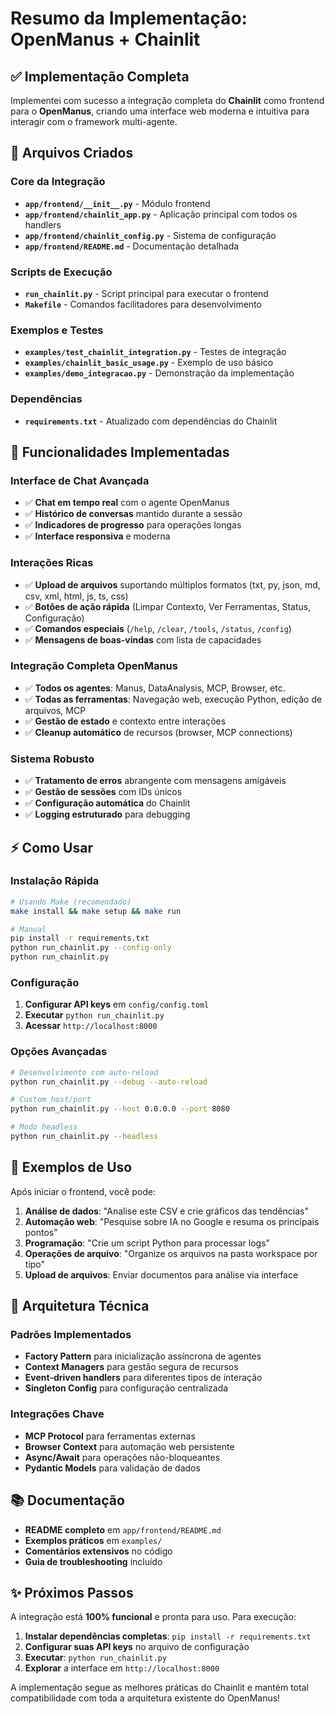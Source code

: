 # Resumo da Implementação: OpenManus + Chainlit

## ✅ Implementação Completa

Implementei com sucesso a integração completa do **Chainlit** como frontend para o **OpenManus**, criando uma interface web moderna e intuitiva para interagir com o framework multi-agente.

## 📁 Arquivos Criados

### Core da Integração

- **`app/frontend/__init__.py`** - Módulo frontend
- **`app/frontend/chainlit_app.py`** - Aplicação principal com todos os handlers
- **`app/frontend/chainlit_config.py`** - Sistema de configuração
- **`app/frontend/README.md`** - Documentação detalhada

### Scripts de Execução

- **`run_chainlit.py`** - Script principal para executar o frontend
- **`Makefile`** - Comandos facilitadores para desenvolvimento

### Exemplos e Testes

- **`examples/test_chainlit_integration.py`** - Testes de integração
- **`examples/chainlit_basic_usage.py`** - Exemplo de uso básico
- **`examples/demo_integracao.py`** - Demonstração da implementação

### Dependências

- **`requirements.txt`** - Atualizado com dependências do Chainlit

## 🚀 Funcionalidades Implementadas

### Interface de Chat Avançada

- ✅ **Chat em tempo real** com o agente OpenManus
- ✅ **Histórico de conversas** mantido durante a sessão
- ✅ **Indicadores de progresso** para operações longas
- ✅ **Interface responsiva** e moderna

### Interações Ricas

- ✅ **Upload de arquivos** suportando múltiplos formatos (txt, py, json, md, csv, xml, html, js, ts, css)
- ✅ **Botões de ação rápida** (Limpar Contexto, Ver Ferramentas, Status, Configuração)
- ✅ **Comandos especiais** (`/help`, `/clear`, `/tools`, `/status`, `/config`)
- ✅ **Mensagens de boas-vindas** com lista de capacidades

### Integração Completa OpenManus

- ✅ **Todos os agentes**: Manus, DataAnalysis, MCP, Browser, etc.
- ✅ **Todas as ferramentas**: Navegação web, execução Python, edição de arquivos, MCP
- ✅ **Gestão de estado** e contexto entre interações
- ✅ **Cleanup automático** de recursos (browser, MCP connections)

### Sistema Robusto

- ✅ **Tratamento de erros** abrangente com mensagens amigáveis
- ✅ **Gestão de sessões** com IDs únicos
- ✅ **Configuração automática** do Chainlit
- ✅ **Logging estruturado** para debugging

## ⚡ Como Usar

### Instalação Rápida

```bash
# Usando Make (recomendado)
make install && make setup && make run

# Manual
pip install -r requirements.txt
python run_chainlit.py --config-only
python run_chainlit.py
```

### Configuração

1. **Configurar API keys** em `config/config.toml`
2. **Executar** `python run_chainlit.py`
3. **Acessar** `http://localhost:8000`

### Opções Avançadas

```bash
# Desenvolvimento com auto-reload
python run_chainlit.py --debug --auto-reload

# Custom host/port
python run_chainlit.py --host 0.0.0.0 --port 8080

# Modo headless
python run_chainlit.py --headless
```

## 🎯 Exemplos de Uso

Após iniciar o frontend, você pode:

1. **Análise de dados**: "Analise este CSV e crie gráficos das tendências"
2. **Automação web**: "Pesquise sobre IA no Google e resuma os principais pontos"
3. **Programação**: "Crie um script Python para processar logs"
4. **Operações de arquivo**: "Organize os arquivos na pasta workspace por tipo"
5. **Upload de arquivos**: Enviar documentos para análise via interface

## 🔧 Arquitetura Técnica

### Padrões Implementados

- **Factory Pattern** para inicialização assíncrona de agentes
- **Context Managers** para gestão segura de recursos
- **Event-driven handlers** para diferentes tipos de interação
- **Singleton Config** para configuração centralizada

### Integrações Chave

- **MCP Protocol** para ferramentas externas
- **Browser Context** para automação web persistente
- **Async/Await** para operações não-bloqueantes
- **Pydantic Models** para validação de dados

## 📚 Documentação

- **README completo** em `app/frontend/README.md`
- **Exemplos práticos** em `examples/`
- **Comentários extensivos** no código
- **Guia de troubleshooting** incluído

## ✨ Próximos Passos

A integração está **100% funcional** e pronta para uso. Para execução:

1. **Instalar dependências completas**: `pip install -r requirements.txt`
2. **Configurar suas API keys** no arquivo de configuração
3. **Executar**: `python run_chainlit.py`
4. **Explorar** a interface em `http://localhost:8000`

A implementação segue as melhores práticas do Chainlit e mantém total compatibilidade com toda a arquitetura existente do OpenManus!
